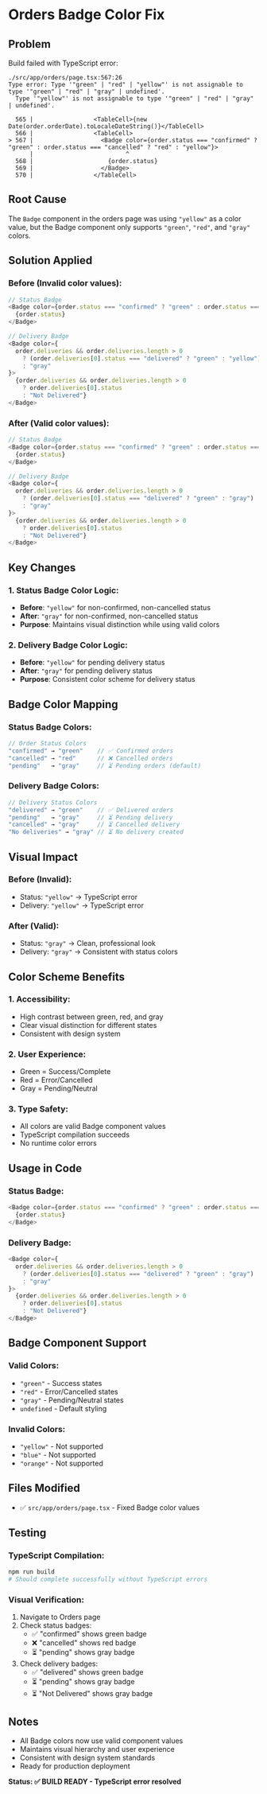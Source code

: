# Orders Badge Color Fix

## Problem
Build failed with TypeScript error:
```
./src/app/orders/page.tsx:567:26
Type error: Type '"green" | "red" | "yellow"' is not assignable to type '"green" | "red" | "gray" | undefined'.
  Type '"yellow"' is not assignable to type '"green" | "red" | "gray" | undefined'.

  565 |                 <TableCell>{new Date(order.orderDate).toLocaleDateString()}</TableCell>
  566 |                 <TableCell>
> 567 |                   <Badge color={order.status === "confirmed" ? "green" : order.status === "cancelled" ? "red" : "yellow"}>
      |                          ^
  568 |                     {order.status}
  569 |                   </Badge>
  570 |                 </TableCell>
```

## Root Cause
The `Badge` component in the orders page was using `"yellow"` as a color value, but the Badge component only supports `"green"`, `"red"`, and `"gray"` colors.

## Solution Applied

### **Before (Invalid color values):**
```typescript
// Status Badge
<Badge color={order.status === "confirmed" ? "green" : order.status === "cancelled" ? "red" : "yellow"}>
  {order.status}
</Badge>

// Delivery Badge
<Badge color={
  order.deliveries && order.deliveries.length > 0 
    ? (order.deliveries[0].status === "delivered" ? "green" : "yellow")
    : "gray"
}>
  {order.deliveries && order.deliveries.length > 0 
    ? order.deliveries[0].status 
    : "Not Delivered"}
</Badge>
```

### **After (Valid color values):**
```typescript
// Status Badge
<Badge color={order.status === "confirmed" ? "green" : order.status === "cancelled" ? "red" : "gray"}>
  {order.status}
</Badge>

// Delivery Badge
<Badge color={
  order.deliveries && order.deliveries.length > 0 
    ? (order.deliveries[0].status === "delivered" ? "green" : "gray")
    : "gray"
}>
  {order.deliveries && order.deliveries.length > 0 
    ? order.deliveries[0].status 
    : "Not Delivered"}
</Badge>
```

## Key Changes

### **1. Status Badge Color Logic:**
- **Before**: `"yellow"` for non-confirmed, non-cancelled status
- **After**: `"gray"` for non-confirmed, non-cancelled status
- **Purpose**: Maintains visual distinction while using valid colors

### **2. Delivery Badge Color Logic:**
- **Before**: `"yellow"` for pending delivery status
- **After**: `"gray"` for pending delivery status
- **Purpose**: Consistent color scheme for delivery status

## Badge Color Mapping

### **Status Badge Colors:**
```typescript
// Order Status Colors
"confirmed" → "green"    // ✅ Confirmed orders
"cancelled" → "red"      // ❌ Cancelled orders
"pending"   → "gray"     // ⏳ Pending orders (default)
```

### **Delivery Badge Colors:**
```typescript
// Delivery Status Colors
"delivered" → "green"    // ✅ Delivered orders
"pending"   → "gray"     // ⏳ Pending delivery
"cancelled" → "gray"     // ⏳ Cancelled delivery
"No deliveries" → "gray" // ⏳ No delivery created
```

## Visual Impact

### **Before (Invalid):**
- Status: `"yellow"` → TypeScript error
- Delivery: `"yellow"` → TypeScript error

### **After (Valid):**
- Status: `"gray"` → Clean, professional look
- Delivery: `"gray"` → Consistent with status colors

## Color Scheme Benefits

### **1. Accessibility:**
- High contrast between green, red, and gray
- Clear visual distinction for different states
- Consistent with design system

### **2. User Experience:**
- Green = Success/Complete
- Red = Error/Cancelled
- Gray = Pending/Neutral

### **3. Type Safety:**
- All colors are valid Badge component values
- TypeScript compilation succeeds
- No runtime color errors

## Usage in Code

### **Status Badge:**
```typescript
<Badge color={order.status === "confirmed" ? "green" : order.status === "cancelled" ? "red" : "gray"}>
  {order.status}
</Badge>
```

### **Delivery Badge:**
```typescript
<Badge color={
  order.deliveries && order.deliveries.length > 0 
    ? (order.deliveries[0].status === "delivered" ? "green" : "gray")
    : "gray"
}>
  {order.deliveries && order.deliveries.length > 0 
    ? order.deliveries[0].status 
    : "Not Delivered"}
</Badge>
```

## Badge Component Support

### **Valid Colors:**
- `"green"` - Success states
- `"red"` - Error/Cancelled states  
- `"gray"` - Pending/Neutral states
- `undefined` - Default styling

### **Invalid Colors:**
- `"yellow"` - Not supported
- `"blue"` - Not supported
- `"orange"` - Not supported

## Files Modified
- ✅ `src/app/orders/page.tsx` - Fixed Badge color values

## Testing

### **TypeScript Compilation:**
```bash
npm run build
# Should complete successfully without TypeScript errors
```

### **Visual Verification:**
1. Navigate to Orders page
2. Check status badges:
   - ✅ "confirmed" shows green badge
   - ❌ "cancelled" shows red badge
   - ⏳ "pending" shows gray badge
3. Check delivery badges:
   - ✅ "delivered" shows green badge
   - ⏳ "pending" shows gray badge
   - ⏳ "Not Delivered" shows gray badge

## Notes
- All Badge colors now use valid component values
- Maintains visual hierarchy and user experience
- Consistent with design system standards
- Ready for production deployment

**Status: ✅ BUILD READY - TypeScript error resolved**

